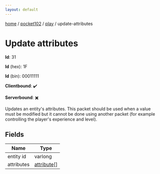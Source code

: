 ```yaml
---
layout: default
---
```


[home](/)  /  [pocket102](/protocol/pocket102)  /  [play](/protocol/pocket102/play)  /  update-attributes

# Update attributes

**Id**: 31

**Id** (hex): 1F

**Id** (bin): 00011111

**Clientbound**: ✔️

**Serverbound**: ✖️

Updates an entity's attributes. This packet should be used when a value must be modified but it cannot be done using another packet (for example controlling the player's experience and level).

## Fields

Name | Type
---|---
entity id | varlong
attributes | [attribute](/protocol/pocket102/types/attribute)[]
